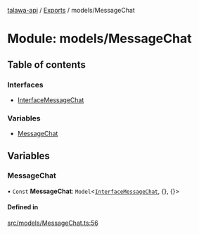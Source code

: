 [talawa-api](../README.md) / [Exports](../modules.md) / models/MessageChat

# Module: models/MessageChat

## Table of contents

### Interfaces

- [InterfaceMessageChat](../interfaces/models_MessageChat.InterfaceMessageChat.md)

### Variables

- [MessageChat](models_MessageChat.md#messagechat)

## Variables

### MessageChat

• `Const` **MessageChat**: `Model`\<[`InterfaceMessageChat`](../interfaces/models_MessageChat.InterfaceMessageChat.md), {}, {}\>

#### Defined in

[src/models/MessageChat.ts:56](https://github.com/PalisadoesFoundation/talawa-api/blob/73679e2/src/models/MessageChat.ts#L56)
